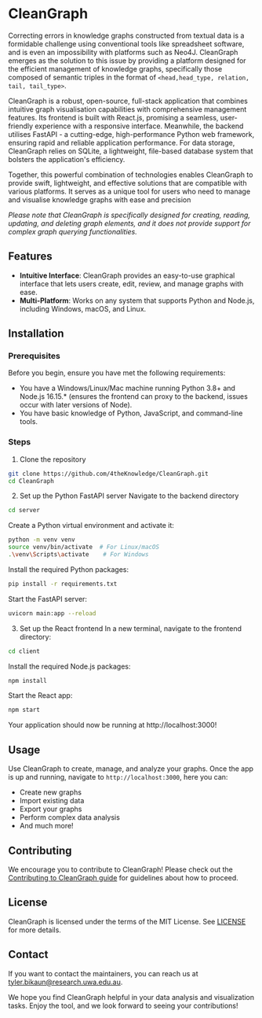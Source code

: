 # CleanGraph

Correcting errors in knowledge graphs constructed from textual data is a formidable challenge using conventional tools like spreadsheet software, and is even an impossibility with platforms such as Neo4J. CleanGraph emerges as the solution to this issue by providing a platform designed for the efficient management of knowledge graphs, specifically those composed of semantic triples in the format of `<head,head_type, relation, tail, tail_type>`.

CleanGraph is a robust, open-source, full-stack application that combines intuitive graph visualisation capabilities with comprehensive management features. Its frontend is built with React.js, promising a seamless, user-friendly experience with a responsive interface. Meanwhile, the backend utilises FastAPI - a cutting-edge, high-performance Python web framework, ensuring rapid and reliable application performance. For data storage, CleanGraph relies on SQLite, a lightweight, file-based database system that bolsters the application's efficiency.

Together, this powerful combination of technologies enables CleanGraph to provide swift, lightweight, and effective solutions that are compatible with various platforms. It serves as a unique tool for users who need to manage and visualise knowledge graphs with ease and precision

_Please note that CleanGraph is specifically designed for creating, reading, updating, and deleting graph elements, and it does not provide support for complex graph querying functionalities._

## Features

- **Intuitive Interface**: CleanGraph provides an easy-to-use graphical interface that lets users create, edit, review, and manage graphs with ease.
  <!-- - **Data Visualisation**: The application supports various types of data visualisations such as bar graphs, line graphs, pie charts, and more. -->
  <!-- - **Data Analysis**: CleanGraph is not just about data representation but also provides tools for data analysis. -->
- **Multi-Platform**: Works on any system that supports Python and Node.js, including Windows, macOS, and Linux.

## Installation

### Prerequisites

Before you begin, ensure you have met the following requirements:

- You have a Windows/Linux/Mac machine running Python 3.8+ and Node.js 16.15.\* (ensures the frontend can proxy to the backend, issues occur with later versions of Node).
- You have basic knowledge of Python, JavaScript, and command-line tools.

### Steps

1. Clone the repository

```bash
git clone https://github.com/4theKnowledge/CleanGraph.git
cd CleanGraph
```

2. Set up the Python FastAPI server
   Navigate to the backend directory

```bash
cd server
```

Create a Python virtual environment and activate it:

```bash
python -m venv venv
source venv/bin/activate  # For Linux/macOS
.\venv\Scripts\activate    # For Windows
```

Install the required Python packages:

```bash
pip install -r requirements.txt
```

Start the FastAPI server:

```bash
uvicorn main:app --reload
```

3. Set up the React frontend
   In a new terminal, navigate to the frontend directory:

```bash
cd client
```

Install the required Node.js packages:

```bash
npm install
```

Start the React app:

```bash
npm start
```

Your application should now be running at http://localhost:3000!

## Usage

Use CleanGraph to create, manage, and analyze your graphs. Once the app is up and running, navigate to `http://localhost:3000`, here you can:

- Create new graphs
- Import existing data
- Export your graphs
- Perform complex data analysis
- And much more!

## Contributing

We encourage you to contribute to CleanGraph! Please check out the [Contributing to CleanGraph guide]() for guidelines about how to proceed.

## License

CleanGraph is licensed under the terms of the MIT License. See [LICENSE]() for more details.

## Contact

If you want to contact the maintainers, you can reach us at tyler.bikaun@research.uwa.edu.au.

We hope you find CleanGraph helpful in your data analysis and visualization tasks. Enjoy the tool, and we look forward to seeing your contributions!
